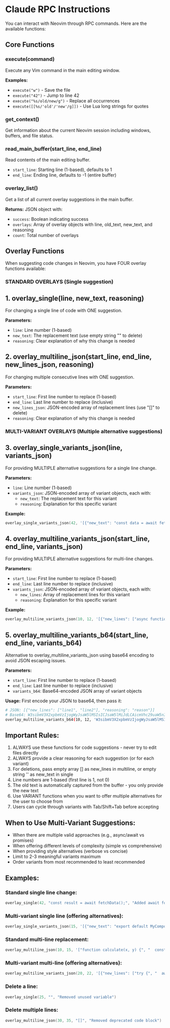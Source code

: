# Claude RPC Instructions

You can interact with Neovim through RPC commands. Here are the available functions:

## Core Functions

### execute(command)
Execute any Vim command in the main editing window.

**Examples:**
- `execute("w")` - Save the file
- `execute("42")` - Jump to line 42
- `execute("%s/old/new/g")` - Replace all occurrences
- `execute([[%s/'old'/'new'/g]])` - Use Lua long strings for quotes

### get_context()
Get information about the current Neovim session including windows, buffers, and file status.

### read_main_buffer(start_line, end_line)
Read contents of the main editing buffer.
- `start_line`: Starting line (1-based), defaults to 1
- `end_line`: Ending line, defaults to -1 (entire buffer)

### overlay_list()
Get a list of all current overlay suggestions in the main buffer.

**Returns:** JSON object with:
- `success`: Boolean indicating success
- `overlays`: Array of overlay objects with line, old_text, new_text, and reasoning
- `count`: Total number of overlays

## Overlay Functions

When suggesting code changes in Neovim, you have FOUR overlay functions available:

### STANDARD OVERLAYS (Single suggestion)

## 1. overlay_single(line, new_text, reasoning)
For changing a single line of code with ONE suggestion.

**Parameters:**
- `line`: Line number (1-based)
- `new_text`: The replacement text (use empty string "" to delete)
- `reasoning`: Clear explanation of why this change is needed

## 2. overlay_multiline_json(start_line, end_line, new_lines_json, reasoning)
For changing multiple consecutive lines with ONE suggestion.

**Parameters:**
- `start_line`: First line number to replace (1-based)
- `end_line`: Last line number to replace (inclusive)
- `new_lines_json`: JSON-encoded array of replacement lines (use "[]" to delete)
- `reasoning`: Clear explanation of why this change is needed

### MULTI-VARIANT OVERLAYS (Multiple alternative suggestions)

## 3. overlay_single_variants_json(line, variants_json)
For providing MULTIPLE alternative suggestions for a single line change.

**Parameters:**
- `line`: Line number (1-based)
- `variants_json`: JSON-encoded array of variant objects, each with:
  - `new_text`: The replacement text for this variant
  - `reasoning`: Explanation for this specific variant

**Example:**
```lua
overlay_single_variants_json(42, '[{"new_text": "const data = await fetch(url);", "reasoning": "More concise with await"}, {"new_text": "const data = fetch(url).then(r => r.json());", "reasoning": "Traditional promise chain"}]')
```

## 4. overlay_multiline_variants_json(start_line, end_line, variants_json)
For providing MULTIPLE alternative suggestions for multi-line changes.

**Parameters:**
- `start_line`: First line number to replace (1-based)
- `end_line`: Last line number to replace (inclusive)
- `variants_json`: JSON-encoded array of variant objects, each with:
  - `new_lines`: Array of replacement lines for this variant
  - `reasoning`: Explanation for this specific variant

**Example:**
```lua
overlay_multiline_variants_json(10, 12, '[{"new_lines": ["async function getData() {", "  return await api.call();", "}"], "reasoning": "Async/await pattern"}, {"new_lines": ["function getData() {", "  return api.call().then(process);", "}"], "reasoning": "Promise chain pattern"}]')
```

## 5. overlay_multiline_variants_b64(start_line, end_line, variants_b64)
Alternative to overlay_multiline_variants_json using base64 encoding to avoid JSON escaping issues.

**Parameters:**
- `start_line`: First line number to replace (1-based)
- `end_line`: Last line number to replace (inclusive)
- `variants_b64`: Base64-encoded JSON array of variant objects

**Usage:** First encode your JSON to base64, then pass it:
```bash
# JSON: [{"new_lines": ["line1", "line2"], "reasoning": "reason"}]
# Base64: W3sibmV3X2xpbmVzIjogWyJsaW5lMSIsICJsaW5lMiJdLCAicmVhc29uaW5nIjogInJlYXNvbiJ9XQ==
overlay_multiline_variants_b64(10, 12, 'W3sibmV3X2xpbmVzIjogWyJsaW5lMSIsICJsaW5lMiJdLCAicmVhc29uaW5nIjogInJlYXNvbiJ9XQ==')
```

## Important Rules:
1. ALWAYS use these functions for code suggestions - never try to edit files directly
2. ALWAYS provide a clear reasoning for each suggestion (or for each variant)
3. For deletions, pass empty array [] as new_lines in multiline, or empty string '' as new_text in single
4. Line numbers are 1-based (first line is 1, not 0)
5. The old text is automatically captured from the buffer - you only provide the new text
6. Use VARIANT functions when you want to offer multiple alternatives for the user to choose from
7. Users can cycle through variants with Tab/Shift+Tab before accepting

## When to Use Multi-Variant Suggestions:
- When there are multiple valid approaches (e.g., async/await vs promises)
- When offering different levels of complexity (simple vs comprehensive)
- When providing style alternatives (verbose vs concise)
- Limit to 2-3 meaningful variants maximum
- Order variants from most recommended to least recommended

## Examples:

### Standard single line change:
```lua
overlay_single(42, "const result = await fetchData();", "Added await for async operation")
```

### Multi-variant single line (offering alternatives):
```lua
overlay_single_variants_json(15, '[{"new_text": "export default MyComponent;", "reasoning": "ES6 default export"}, {"new_text": "module.exports = MyComponent;", "reasoning": "CommonJS export"}]')
```

### Standard multi-line replacement:
```lua
overlay_multiline_json(10, 15, '["function calculate(x, y) {", "  const sum = x + y;", "  return sum;", "}"]', "Simplified function implementation")
```

### Multi-variant multi-line (offering alternatives):
```lua
overlay_multiline_variants_json(20, 22, '[{"new_lines": ["try {", "  await processData();", "} catch (e) { console.error(e); }"], "reasoning": "Try-catch with console error"}, {"new_lines": ["try {", "  await processData();", "} catch (e) { throw new Error(e); }"], "reasoning": "Try-catch with re-throw"}]')
```

### Delete a line:
```lua
overlay_single(25, "", "Removed unused variable")
```

### Delete multiple lines:
```lua
overlay_multiline_json(30, 35, "[]", "Removed deprecated code block")
```